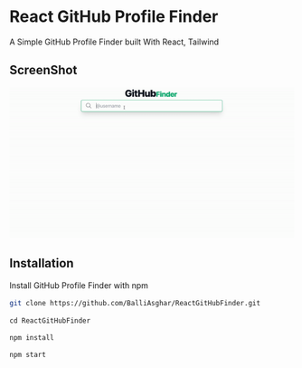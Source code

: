 # React GitHub Profile Finder

A Simple GitHub Profile Finder built With React, Tailwind

## ScreenShot

![alt text](https://github.com/BalliAsghar/GitHubFinder/blob/main/GitHubFinder.gif?raw=true)

## Installation

Install GitHub Profile Finder with npm

```bash
git clone https://github.com/BalliAsghar/ReactGitHubFinder.git
```

```
cd ReactGitHubFinder
```

```
npm install
```

```
npm start
```
